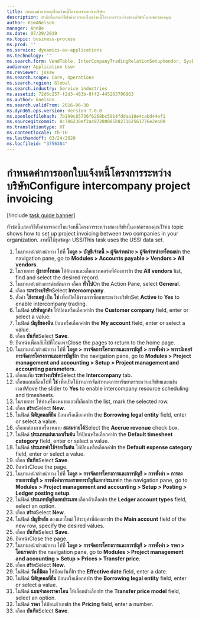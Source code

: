 ```yaml
---
title: กำหนดค่าการออกใบแจ้งหนี้โครงการระหว่างบริษัท
description: หัวข้อนี้แสดงวิธีตั้งค่าการออกใบแจ้งหนี้โครงการระหว่างสองบริษัทในองค์กรของคุณ
author: KimANelson
manager: AnnBe
ms.date: 07/29/2019
ms.topic: business-process
ms.prod: ''
ms.service: dynamics-ax-applications
ms.technology: ''
ms.search.form: VendTable, InterCompanyTradingRelationSetupVendor, SysDataAreaSelectLookup, ProjParameters, ProjPosting, ProjTransferPrice
audience: Application User
ms.reviewer: josaw
ms.search.scope: Core, Operations
ms.search.region: Global
ms.search.industry: Service industries
ms.assetid: 72d6c257-f2d3-483b-8ff2-445263796963
ms.author: knelson
ms.search.validFrom: 2016-06-30
ms.dyn365.ops.version: Version 7.0.0
ms.openlocfilehash: 7b199c85736f6268bc5914fddaa10e4cabd44ef1
ms.sourcegitcommit: 8c786230ef2a497280885b827162561776e2eb00
ms.translationtype: HT
ms.contentlocale: th-TH
ms.lasthandoff: 03/24/2020
ms.locfileid: "3756384"
---
```

# <a name="configure-intercompany-project-invoicing"></a><span data-ttu-id="7f168-103">กำหนดค่าการออกใบแจ้งหนี้โครงการระหว่างบริษัท</span><span class="sxs-lookup"><span data-stu-id="7f168-103">Configure intercompany project invoicing</span></span>

[!include [task guide banner](../../includes/task-guide-banner.md)]

<span data-ttu-id="7f168-104">หัวข้อนี้แสดงวิธีตั้งค่าการออกใบแจ้งหนี้โครงการระหว่างสองบริษัทในองค์กรของคุณ</span><span class="sxs-lookup"><span data-stu-id="7f168-104">This topic shows how to set up project invoicing between two companies in your organization.</span></span> <span data-ttu-id="7f168-105">งานนี้ใช้ชุดข้อมูล USSI</span><span class="sxs-lookup"><span data-stu-id="7f168-105">This task uses the USSI data set.</span></span>

1. <span data-ttu-id="7f168-106">ในบานหน้าต่างนำทาง ไปที่ **โมดูล > บัญชีเจ้าหนี้ > ผู้จัดจำหน่าย > ผู้จัดจำหน่ายทั้งหมด**</span><span class="sxs-lookup"><span data-stu-id="7f168-106">In the navigation pane, go to **Modules > Accounts payable > Vendors > All vendors**.</span></span>
2. <span data-ttu-id="7f168-107">ในรายการ **ผู้ขายทั้งหมด** ให้ค้นหาและเลือกเรกคอร์ดที่ต้องการ</span><span class="sxs-lookup"><span data-stu-id="7f168-107">In the **All vendors** list, find and select the desired record.</span></span>
3. <span data-ttu-id="7f168-108">ในบานหน้าต่างการดำเนินการ เลือก **ทั่วไป**</span><span class="sxs-lookup"><span data-stu-id="7f168-108">On the Action Pane, select **General**.</span></span>
4. <span data-ttu-id="7f168-109">เลือก **ระหว่างบริษัท**</span><span class="sxs-lookup"><span data-stu-id="7f168-109">Select **Intercompany**.</span></span>
5. <span data-ttu-id="7f168-110">ตั้งค่า **ใช้งานอยู่** เป็น **ใช่** เพื่อเปิดใช้งานการซื้อขายระหว่างบริษัท</span><span class="sxs-lookup"><span data-stu-id="7f168-110">Set **Active** to **Yes** to enable intercompany trading.</span></span>
6. <span data-ttu-id="7f168-111">ในฟิลด์ **บริษัทลูกค้า** ให้ป้อนหรือเลือกค่า</span><span class="sxs-lookup"><span data-stu-id="7f168-111">In the **Customer company** field, enter or select a value.</span></span>
7. <span data-ttu-id="7f168-112">ในฟิลด์ **บัญชีของฉัน** ป้อนหรือเลือกค่า</span><span class="sxs-lookup"><span data-stu-id="7f168-112">In the **My account** field, enter or select a value.</span></span>
8. <span data-ttu-id="7f168-113">เลือก **บันทึก**</span><span class="sxs-lookup"><span data-stu-id="7f168-113">Select **Save**.</span></span>
9. <span data-ttu-id="7f168-114">ปิดหน้าเพื่อกลับไปที่โฮมเพจ</span><span class="sxs-lookup"><span data-stu-id="7f168-114">Close the pages to return to the home page.</span></span>
10. <span data-ttu-id="7f168-115">ในบานหน้าต่างนำทาง ไปที่ **โมดูล > การจัดการโครงการและการบัญชี > การตั้งค่า > พารามิเตอร์การจัดการโครงการและการบัญชี**</span><span class="sxs-lookup"><span data-stu-id="7f168-115">In the navigation pane, go to **Modules > Project management and accounting > Setup > Project management and accounting parameters**.</span></span>
11. <span data-ttu-id="7f168-116">เลือกแท็บ **ระหว่างบริษัท**</span><span class="sxs-lookup"><span data-stu-id="7f168-116">Select the **Intercompany** tab.</span></span>
12. <span data-ttu-id="7f168-117">เลื่อนแถบเลื่อนไปที่ **ใช่** เพื่อเปิดใช้งานการจัดกำหนดการทรัพยากรระหว่างบริษัทและแผ่นเวลา</span><span class="sxs-lookup"><span data-stu-id="7f168-117">Move the slider to **Yes** to enable intercompany resource scheduling and timesheets.</span></span>
13. <span data-ttu-id="7f168-118">ในรายการ ให้ทำเครื่องหมายแถวที่เลือก</span><span class="sxs-lookup"><span data-stu-id="7f168-118">In the list, mark the selected row.</span></span>
14. <span data-ttu-id="7f168-119">เลือก **สร้าง**</span><span class="sxs-lookup"><span data-stu-id="7f168-119">Select **New**.</span></span>
15. <span data-ttu-id="7f168-120">ในฟิลด์ **นิติบุคคลที่ยืม** ป้อนหรือเลือกค่า</span><span class="sxs-lookup"><span data-stu-id="7f168-120">In the **Borrowing legal entity** field, enter or select a value.</span></span>
16. <span data-ttu-id="7f168-121">เลือกกล่องกาเครื่องหมาย **สะสมรายได้**</span><span class="sxs-lookup"><span data-stu-id="7f168-121">Select the **Accrue revenue** check box.</span></span>
17. <span data-ttu-id="7f168-122">ในฟิลด์ **ประเภทแผ่นเวลาเริ่มต้น** ให้ป้อนหรือเลือกค่า</span><span class="sxs-lookup"><span data-stu-id="7f168-122">In the **Default timesheet category** field, enter or select a value.</span></span>
18. <span data-ttu-id="7f168-123">ในฟิลด์ **ประเภทค่าใช้จ่ายเริ่มต้น** ให้ป้อนหรือเลือกค่า</span><span class="sxs-lookup"><span data-stu-id="7f168-123">In the **Default expense category** field, enter or select a value.</span></span>
19. <span data-ttu-id="7f168-124">เลือก **บันทึก**</span><span class="sxs-lookup"><span data-stu-id="7f168-124">Select **Save**.</span></span>
20. <span data-ttu-id="7f168-125">ปิดหน้า</span><span class="sxs-lookup"><span data-stu-id="7f168-125">Close the page.</span></span>
21. <span data-ttu-id="7f168-126">ในบานหน้าต่างนำทาง ไปที่ **โมดูล > การจัดการโครงการและการบัญชี > การตั้งค่า > การลงรายการบัญชี > การตั้งค่าการลงรายการบัญชีแยกประเภท**</span><span class="sxs-lookup"><span data-stu-id="7f168-126">In the navigation pane, go to **Modules > Project management and accounting > Setup > Posting > Ledger posting setup**.</span></span>
22. <span data-ttu-id="7f168-127">ในฟิลด์ **ประเภทบัญชีแยกประเภท** เลือกตัวเลือก</span><span class="sxs-lookup"><span data-stu-id="7f168-127">In the **Ledger account types** field, select an option.</span></span>
23. <span data-ttu-id="7f168-128">เลือก **สร้าง**</span><span class="sxs-lookup"><span data-stu-id="7f168-128">Select **New**.</span></span>
24. <span data-ttu-id="7f168-129">ในฟิลด์ **บัญชีหลัก** ของแถวใหม่ ให้ระบุค่าที่ต้องการ</span><span class="sxs-lookup"><span data-stu-id="7f168-129">In the **Main account** field of the new row, specify the desired values.</span></span>
25. <span data-ttu-id="7f168-130">เลือก **บันทึก**</span><span class="sxs-lookup"><span data-stu-id="7f168-130">Select **Save**.</span></span>
26. <span data-ttu-id="7f168-131">ปิดหน้า</span><span class="sxs-lookup"><span data-stu-id="7f168-131">Close the page.</span></span>
27. <span data-ttu-id="7f168-132">ในบานหน้าต่างนำทาง ไปที่ **โมดูล > การจัดการโครงการและการบัญชี > การตั้งค่า > ราคา > โอนราคา**</span><span class="sxs-lookup"><span data-stu-id="7f168-132">In the navigation pane, go to **Modules > Project management and accounting > Setup > Prices > Transfer price**.</span></span>
28. <span data-ttu-id="7f168-133">เลือก **สร้าง**</span><span class="sxs-lookup"><span data-stu-id="7f168-133">Select **New**.</span></span>
29. <span data-ttu-id="7f168-134">ในฟิลด์ **วันที่มีผล** ให้ป้อนวันที่</span><span class="sxs-lookup"><span data-stu-id="7f168-134">In the **Effective date** field, enter a date.</span></span>
30. <span data-ttu-id="7f168-135">ในฟิลด์ **นิติบุคคลที่ยืม** ป้อนหรือเลือกค่า</span><span class="sxs-lookup"><span data-stu-id="7f168-135">In the **Borrowing legal entity** field, enter or select a value.</span></span>
31. <span data-ttu-id="7f168-136">ในฟิลด์ **แบบจำลองราคาโอน** ให้เลือกตัวเลือก</span><span class="sxs-lookup"><span data-stu-id="7f168-136">In the **Transfer price model** field, select an option.</span></span>
32. <span data-ttu-id="7f168-137">ในฟิลด์ **ราคา** ให้ป้อนตัวเลข</span><span class="sxs-lookup"><span data-stu-id="7f168-137">In the **Pricing** field, enter a number.</span></span>
33. <span data-ttu-id="7f168-138">เลือก **บันทึก**</span><span class="sxs-lookup"><span data-stu-id="7f168-138">Select **Save**.</span></span>

